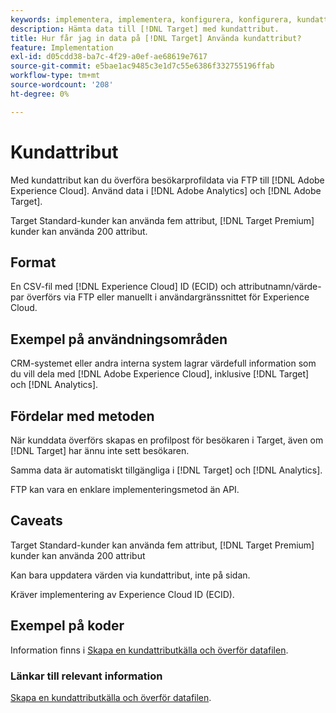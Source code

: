 ```yaml
---
keywords: implementera, implementera, konfigurera, konfigurera, kundattribut
description: Hämta data till [!DNL Target] med kundattribut.
title: Hur får jag in data på [!DNL Target] Använda kundattribut?
feature: Implementation
exl-id: d05cdd38-ba7c-4f29-a0ef-ae68619e7617
source-git-commit: e5bae1ac9485c3e1d7c55e6386f332755196ffab
workflow-type: tm+mt
source-wordcount: '208'
ht-degree: 0%

---
```


# Kundattribut

Med kundattribut kan du överföra besökarprofildata via FTP till [!DNL Adobe Experience Cloud]. Använd data i [!DNL Adobe Analytics] och [!DNL Adobe Target].

Target Standard-kunder kan använda fem attribut, [!DNL Target Premium] kunder kan använda 200 attribut.

## Format

En CSV-fil med [!DNL Experience Cloud] ID (ECID) och attributnamn/värde-par överförs via FTP eller manuellt i användargränssnittet för Experience Cloud.

## Exempel på användningsområden

CRM-systemet eller andra interna system lagrar värdefull information som du vill dela med [!DNL Adobe Experience Cloud], inklusive [!DNL Target] och [!DNL Analytics].

## Fördelar med metoden

När kunddata överförs skapas en profilpost för besökaren i Target, även om [!DNL Target] har ännu inte sett besökaren.

Samma data är automatiskt tillgängliga i [!DNL Target] och [!DNL Analytics].

FTP kan vara en enklare implementeringsmetod än API.

## Caveats

Target Standard-kunder kan använda fem attribut, [!DNL Target Premium] kunder kan använda 200 attribut

Kan bara uppdatera värden via kundattribut, inte på sidan.

Kräver implementering av Experience Cloud ID (ECID).

## Exempel på koder

Information finns i [Skapa en kundattributkälla och överför datafilen](https://experienceleague.adobe.com/docs/core-services/interface/customer-attributes/t-crs-usecase.html).

### Länkar till relevant information

[Skapa en kundattributkälla och överför datafilen](https://experienceleague.adobe.com/docs/core-services/interface/customer-attributes/t-crs-usecase.html).
